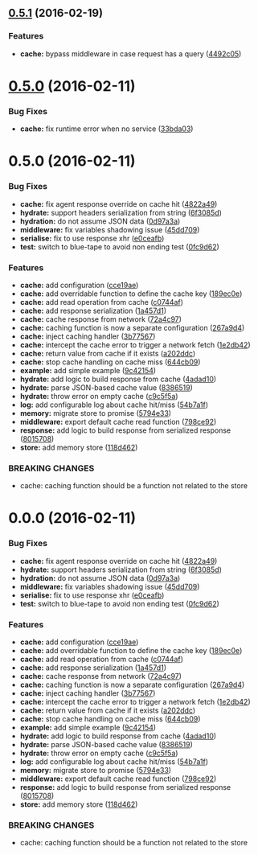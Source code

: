 <a name="0.5.1"></a>
## [0.5.1](https://github.com/stephanebachelier/superapi-cache/compare/0.5.1...v0.5.1) (2016-02-19)


### Features

* **cache:** bypass middleware in case request has a query ([4492c05](https://github.com/stephanebachelier/superapi-cache/commit/4492c05))



<a name="0.5.0"></a>
# [0.5.0](https://github.com/stephanebachelier/superapi-cache/compare/0.5.0...v0.5.0) (2016-02-11)


### Bug Fixes

* **cache:** fix runtime error when no service ([33bda03](https://github.com/stephanebachelier/superapi-cache/commit/33bda03))



<a name="0.5.0"></a>
# 0.5.0 (2016-02-11)


### Bug Fixes

* **cache:** fix agent response override on cache hit ([4822a49](https://github.com/stephanebachelier/superapi-cache/commit/4822a49))
* **hydrate:** support headers serialization from string ([6f3085d](https://github.com/stephanebachelier/superapi-cache/commit/6f3085d))
* **hydration:** do not assume JSON data ([0d97a3a](https://github.com/stephanebachelier/superapi-cache/commit/0d97a3a))
* **middleware:** fix variables shadowing issue ([45dd709](https://github.com/stephanebachelier/superapi-cache/commit/45dd709))
* **serialise:** fix to use response xhr ([e0ceafb](https://github.com/stephanebachelier/superapi-cache/commit/e0ceafb))
* **test:** switch to blue-tape to avoid non ending test ([0fc9d62](https://github.com/stephanebachelier/superapi-cache/commit/0fc9d62))

### Features

* **cache:** add configuration ([cce19ae](https://github.com/stephanebachelier/superapi-cache/commit/cce19ae))
* **cache:** add overridable function to define the cache key ([189ec0e](https://github.com/stephanebachelier/superapi-cache/commit/189ec0e))
* **cache:** add read operation from cache ([c0744af](https://github.com/stephanebachelier/superapi-cache/commit/c0744af))
* **cache:** add response serialization ([1a457d1](https://github.com/stephanebachelier/superapi-cache/commit/1a457d1))
* **cache:** cache response from network ([72a4c97](https://github.com/stephanebachelier/superapi-cache/commit/72a4c97))
* **cache:** caching function is now a separate configuration ([267a9d4](https://github.com/stephanebachelier/superapi-cache/commit/267a9d4))
* **cache:** inject caching handler ([3b77567](https://github.com/stephanebachelier/superapi-cache/commit/3b77567))
* **cache:** intercept the cache error to trigger a network fetch ([1e2db42](https://github.com/stephanebachelier/superapi-cache/commit/1e2db42))
* **cache:** return value from cache if it exists ([a202ddc](https://github.com/stephanebachelier/superapi-cache/commit/a202ddc))
* **cache:** stop cache handling on cache miss ([644cb09](https://github.com/stephanebachelier/superapi-cache/commit/644cb09))
* **example:** add simple example ([9c42154](https://github.com/stephanebachelier/superapi-cache/commit/9c42154))
* **hydrate:** add logic to build response from cache ([4adad10](https://github.com/stephanebachelier/superapi-cache/commit/4adad10))
* **hydrate:** parse JSON-based cache value ([8386519](https://github.com/stephanebachelier/superapi-cache/commit/8386519))
* **hydrate:** throw error on empty cache ([c9c5f5a](https://github.com/stephanebachelier/superapi-cache/commit/c9c5f5a))
* **log:** add configurable log about cache hit/miss ([54b7a1f](https://github.com/stephanebachelier/superapi-cache/commit/54b7a1f))
* **memory:** migrate store to promise ([5794e33](https://github.com/stephanebachelier/superapi-cache/commit/5794e33))
* **middleware:** export default cache read function ([798ce92](https://github.com/stephanebachelier/superapi-cache/commit/798ce92))
* **response:** add logic to build response from serialized response ([8015708](https://github.com/stephanebachelier/superapi-cache/commit/8015708))
* **store:** add memory store ([118d462](https://github.com/stephanebachelier/superapi-cache/commit/118d462))


### BREAKING CHANGES

* cache: caching function should be a function not related to the store



<a name="0.0.0"></a>
# 0.0.0 (2016-02-11)


### Bug Fixes

* **cache:** fix agent response override on cache hit ([4822a49](https://github.com/stephanebachelier/superapi-cache/commit/4822a49))
* **hydrate:** support headers serialization from string ([6f3085d](https://github.com/stephanebachelier/superapi-cache/commit/6f3085d))
* **hydration:** do not assume JSON data ([0d97a3a](https://github.com/stephanebachelier/superapi-cache/commit/0d97a3a))
* **middleware:** fix variables shadowing issue ([45dd709](https://github.com/stephanebachelier/superapi-cache/commit/45dd709))
* **serialise:** fix to use response xhr ([e0ceafb](https://github.com/stephanebachelier/superapi-cache/commit/e0ceafb))
* **test:** switch to blue-tape to avoid non ending test ([0fc9d62](https://github.com/stephanebachelier/superapi-cache/commit/0fc9d62))

### Features

* **cache:** add configuration ([cce19ae](https://github.com/stephanebachelier/superapi-cache/commit/cce19ae))
* **cache:** add overridable function to define the cache key ([189ec0e](https://github.com/stephanebachelier/superapi-cache/commit/189ec0e))
* **cache:** add read operation from cache ([c0744af](https://github.com/stephanebachelier/superapi-cache/commit/c0744af))
* **cache:** add response serialization ([1a457d1](https://github.com/stephanebachelier/superapi-cache/commit/1a457d1))
* **cache:** cache response from network ([72a4c97](https://github.com/stephanebachelier/superapi-cache/commit/72a4c97))
* **cache:** caching function is now a separate configuration ([267a9d4](https://github.com/stephanebachelier/superapi-cache/commit/267a9d4))
* **cache:** inject caching handler ([3b77567](https://github.com/stephanebachelier/superapi-cache/commit/3b77567))
* **cache:** intercept the cache error to trigger a network fetch ([1e2db42](https://github.com/stephanebachelier/superapi-cache/commit/1e2db42))
* **cache:** return value from cache if it exists ([a202ddc](https://github.com/stephanebachelier/superapi-cache/commit/a202ddc))
* **cache:** stop cache handling on cache miss ([644cb09](https://github.com/stephanebachelier/superapi-cache/commit/644cb09))
* **example:** add simple example ([9c42154](https://github.com/stephanebachelier/superapi-cache/commit/9c42154))
* **hydrate:** add logic to build response from cache ([4adad10](https://github.com/stephanebachelier/superapi-cache/commit/4adad10))
* **hydrate:** parse JSON-based cache value ([8386519](https://github.com/stephanebachelier/superapi-cache/commit/8386519))
* **hydrate:** throw error on empty cache ([c9c5f5a](https://github.com/stephanebachelier/superapi-cache/commit/c9c5f5a))
* **log:** add configurable log about cache hit/miss ([54b7a1f](https://github.com/stephanebachelier/superapi-cache/commit/54b7a1f))
* **memory:** migrate store to promise ([5794e33](https://github.com/stephanebachelier/superapi-cache/commit/5794e33))
* **middleware:** export default cache read function ([798ce92](https://github.com/stephanebachelier/superapi-cache/commit/798ce92))
* **response:** add logic to build response from serialized response ([8015708](https://github.com/stephanebachelier/superapi-cache/commit/8015708))
* **store:** add memory store ([118d462](https://github.com/stephanebachelier/superapi-cache/commit/118d462))


### BREAKING CHANGES

* cache: caching function should be a function not related to the store



